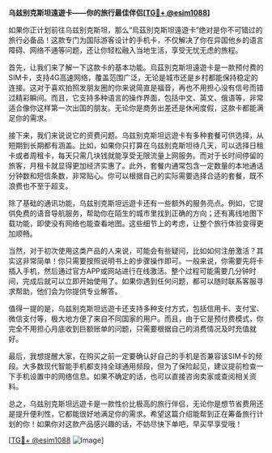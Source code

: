 **乌兹别克斯坦遠遊卡——你的旅行最佳伴侣[[TG💪+ @esim1088](https://t.me/s/esim1088)]**

如果你正计划前往乌兹别克斯坦，那么“烏茲別克斯坦遠遊卡”绝对是你不可错过的旅行必备品！这款专门为国际游客设计的手机卡，不仅解决了你在异国他乡的语言障碍、网络不通等问题，还让你轻松融入当地生活，享受无忧无虑的旅程。

首先，让我们来了解一下这款卡的基本功能。烏茲別克斯坦遠遊卡是一款预付费的SIM卡，支持4G高速网络，覆盖范围广泛，无论是城市还是乡村都能保持稳定的连接。这对于喜欢拍照发朋友圈的你来说简直是福音，再也不用担心没有信号而错过精彩瞬间。而且，它支持多种语言的操作界面，包括中文、英文、俄语等，非常适合像你这样第一次出国的朋友。无论你是商务出差还是休闲度假，这款卡都能满足你的需求。

接下来，我们来说说它的资费问题。乌兹别克斯坦远遊卡有多种套餐可供选择，从短期到长期都有涵盖。比如，如果你只打算在乌兹别克斯坦待几天，可以选择日租卡或者周租卡，每天只需几块钱就能享受无限流量上网服务。而对于长时间停留的旅客，月租卡就显得更加经济实惠了。此外，套餐内通常包含一定数量的本地通话分钟数和短信条数，非常贴心。你可以根据自己的实际需要选择合适的套餐，既不浪费也不至于超支。

除了基础的通讯功能，乌兹别克斯坦远遊卡还有一些额外的服务亮点。例如，它提供免费的语音导航服务，帮助你在陌生的城市里找到正确的方向；还有离线地图下载功能，即使没有网络也能查看地图。这些细节上的考虑，让整个旅行体验变得更加顺畅。

当然，对于初次使用这类产品的人来说，可能会有些疑问，比如如何注册激活？其实这非常简单！你只需要按照说明书上的步骤操作即可。一般来说，你需要先将卡插入手机，然后通过官方APP或网站进行在线激活。整个过程可能需要几分钟时间，完成后就可以立即开始使用了。如果你遇到任何问题，都可以随时联系客服寻求帮助，他们会为你提供专业解答。

值得一提的是，乌兹别克斯坦远遊卡还支持多种支付方式，包括信用卡、支付宝、微信支付等，极大地方便了来自不同国家的用户。而且，由于它是预付费模式，你完全不用担心月底收到巨额账单的问题，只需要根据自己的消费情况及时充值就好。

最后，我想提醒大家，在购买之前一定要确认好自己的手机是否兼容该SIM卡的频段。大多数现代智能手机都支持全球通用频段，但为了保险起见，建议提前检查一下手机设置中的网络信息。如果不确定的话，也可以直接咨询卖家或查阅相关资料。

总之，乌兹别克斯坦远遊卡是一款性价比极高的旅行伴侣，无论你是想节省费用还是提升便利性，它都能很好地满足你的需求。希望这篇介绍能帮到正在筹备旅行计划的你！如果你对这款产品感兴趣的话，不妨尽快下单吧，早买早享受哦！

[[TG💪+ @esim1088](https://t.me/s/esim1088) ![Image](https://i.postimg.cc/4NQfJmqS/Snipaste-2025-05-13-00-14-12.png)]